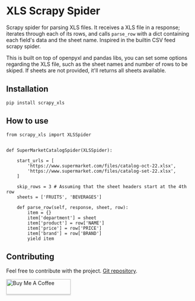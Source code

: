 # XLS Scrapy Spider 
Scrapy spider for parsing XLS files. It receives a XLS file in a response; iterates through each of its rows, and calls `parse_row` with a dict containing each field's data and the sheet name. Inspired in the builtin CSV feed scrapy spider.

This is built on top of openpyxl and pandas libs, you can set some options regarding the XLS file, such as the sheet names and number of rows to be skiped.
If sheets are not provided, it'll returns all sheets available.


## Installation

`pip install scrapy_xls`



## How to use

```
from scrapy_xls import XLSSpider


def SuperMarketCatalogSpider(XLSSpider):

    start_urls = [
        'https://www.supermarket.com/files/catalog-oct-22.xlsx',
        'https://www.supermarket.com/files/catalog-set-22.xlsx',
    ]

    skip_rows = 3 # Assuming that the sheet headers start at the 4th row
    sheets = ['FRUITS', 'BEVERAGES']

    def parse_row(self, response, sheet, row):
        item = {}
        item['department'] = sheet
        item['product'] = row['NAME']
        item['price'] = row['PRICE']
        item['brand'] = row['BRAND']
        yield item

```


## Contributing

Feel free to contribute with the project. [Git repository](https://github.com/kennyaires/scrapy-xls).

<a href="https://www.buymeacoffee.com/kennyaires" target="_blank"><img src="https://www.buymeacoffee.com/assets/img/custom_images/orange_img.png" alt="Buy Me A Coffee" style="height: 41px !important;width: 174px !important;box-shadow: 0px 3px 2px 0px rgba(190, 190, 190, 0.5) !important;-webkit-box-shadow: 0px 3px 2px 0px rgba(190, 190, 190, 0.5) !important;" ></a>